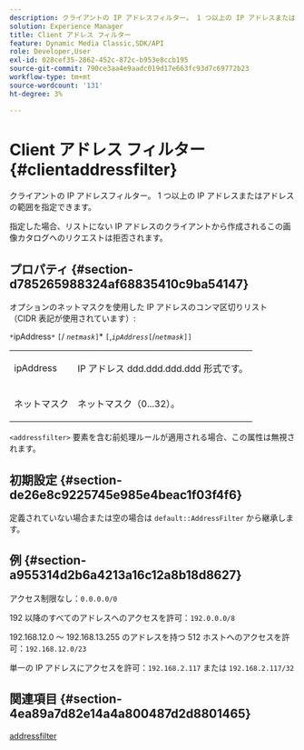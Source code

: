 ```yaml
---
description: クライアントの IP アドレスフィルター。 1 つ以上の IP アドレスまたはアドレスの範囲を指定できます。
solution: Experience Manager
title: Client アドレス フィルター
feature: Dynamic Media Classic,SDK/API
role: Developer,User
exl-id: 028cef35-2862-452c-872c-b953e8ccb195
source-git-commit: 790ce3aa4e9aadc019d17e663fc93d7c69772b23
workflow-type: tm+mt
source-wordcount: '131'
ht-degree: 3%

---
```


# Client アドレス フィルター{#clientaddressfilter}

クライアントの IP アドレスフィルター。 1 つ以上の IP アドレスまたはアドレスの範囲を指定できます。

指定した場合、リストにない IP アドレスのクライアントから作成されるこの画像カタログへのリクエストは拒否されます。

## プロパティ {#section-d785265988324af68835410c9ba54147}

オプションのネットマスクを使用した IP アドレスのコンマ区切りリスト （CIDR 表記が使用されています）:

`*`ipAddress`*` `[`/ *`netmask`*`]`&#42; `[`,*`ipAddress`*`[`/*`netmask`*`]]`

<table id="simpletable_9F82BB0D42A9434883F2F70A2A92898C"> 
 <tr class="strow"> 
  <td class="stentry"> <p><span class="varname"> ipAddress</span> </p> </td> 
  <td class="stentry"> <p>IP アドレス <span class="varname">ddd.ddd.ddd.ddd</span> 形式です。 </p></td> 
 </tr> 
 <tr class="strow"> 
  <td class="stentry"> <p><span class="varname"> ネットマスク </span> </p></td> 
  <td class="stentry"> <p>ネットマスク（0...32）。 </p></td> 
 </tr> 
</table>

`<addressfilter>` 要素を含む前処理ルールが適用される場合、この属性は無視されます。

## 初期設定 {#section-de26e8c9225745e985e4beac1f03f4f6}

定義されていない場合または空の場合は `default::AddressFilter` から継承します。

## 例 {#section-a955314d2b6a4213a16c12a8b18d8627}

アクセス制限なし：`0.0.0.0/0`

192 以降のすべてのアドレスへのアクセスを許可：`192.0.0.0/8`

192.168.12.0 ～ 192.168.13.255 のアドレスを持つ 512 ホストへのアクセスを許可：`192.168.12.0/23`

単一の IP アドレスにアクセスを許可：`192.168.2.117` または `192.168.2.117/32`

## 関連項目 {#section-4ea89a7d82e14a4a800487d2d8801465}

[addressfilter](../../../../../is-api/image-catalog/image-serving-api-ref/c-image-catalog-reference/c-rule-set-reference/r-addressfilter-rule.md#reference-48c369f56ecd4034b410da5a94a9dfd1)
